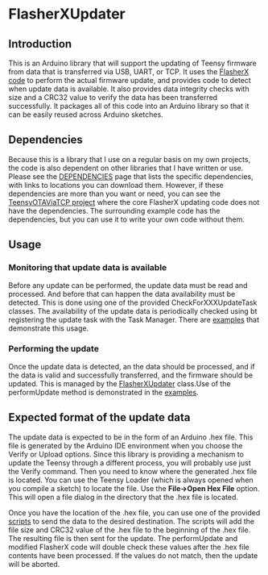 # FlasherXUpdater

## Introduction
This is an Arduino library that will support the updating of Teensy firmware from data that is
transferred via USB, UART, or TCP. It uses the [FlasherX code](https://github.com/joepasquariello/FlasherX)
to perform the actual firmware update, and provides code to detect when update data is available. It
also provides data integrity checks with size and a CRC32 value to verify the data has been transferred
successfully. It packages all of this code into an Arduino library so that it can be easily reused
across Arduino sketches.

## Dependencies
Because this is a library that I use on a regular basis on my own projects, the code is also dependent
on other libraries that I have written or use. Please see the
[DEPENDENCIES](https://github.com/markwomack/FlasherXUpdater/blob/main/DEPENDENCIES.md) page that lists
the specific dependencies, with links to locations you can download them. However, if these dependencies
are more than you want or need, you can see the
[TeensyOTAViaTCP project](https://github.com/markwomack/TeensyOTAViaTCP) where the core FlasherX updating
code does not have the dependencies. The surrounding example code has the dependencies, but you can use it
to write your own code without them.

## Usage

### Monitoring that update data is available
Before any update can be performed, the update data must be read and processed. And before that can
happen the data availability must be detected. This is done using one of the provided CheckForXXXUpdateTask
classes. The availability of the update data is periodically checked using bt registering the update task
with the Task Manager. There are [examples](https://github.com/markwomack/FlasherXUpdater/tree/main/examples)
that demonstrate this usage.

### Performing the update
Once the update data is detected, an the data should be processed, and if the data is valid and successfully
transferred, and the firmware should be updated. This is managed by the
[FlasherXUpdater](https://github.com/markwomack/FlasherXUpdater/blob/main/src/FlasherXUpdater.h) class.Use
of the performUpdate method is demonstrated in the
[examples](https://github.com/markwomack/FlasherXUpdater/tree/main/examples).

## Expected format of the update data
The update data is expected to be in the form of an Arduino .hex file. This file is generated by the Arduino
IDE environment when you choose the Verify or Upload options. Since this library is providing a mechanism
to update the Teensy through a different process, you will probably use just the Verify command. Then you
need to know where the generated .hex file is located. You can use the Teensy Loader (which is always opened
when you compile a sketch) to locate the file. Use the **File->Open Hex File** option. This will open a file
dialog in the directory that the .hex file is located.

Once you have the location of the .hex file, you can use one of the provided
[scripts](https://github.com/markwomack/FlasherXUpdater/tree/main/scripts) to send the data to the desired
destination. The scripts will add the file size and CRC32 value of the .hex file to the beginning of the
.hex file. The resulting file is then sent for the update. The performUpdate and modified FlasherX code
will double check these values after the .hex file contents have been processed. If the values do not
match, then the update will be aborted.
